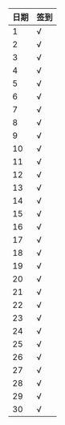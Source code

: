 日期|签到
:---------------|:---------------
1|√|
2|√|
3|√|
4|√|
5|√|
6|√|
7|√|
8|√|
9|√|
10|√|
11|√|
12|√|
13|√|
14|√|
15|√|
16|√|
17|√|
18|√|
19|√|
20|√|
21|√|
22|√|
23|√|
24|√|
25|√|
26|√|
27|√|
28|√|
29|√|
30|√|
